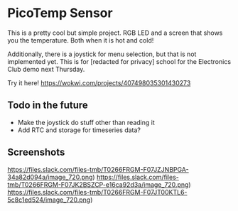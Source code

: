 # PicoTemp Sensor

This is a pretty cool but simple project. RGB LED and a screen that shows you the temperature. Both when it is hot and cold!

Additionally, there is a joystick for menu selection, but that is not implemented yet. This is for [redacted for privacy] school for the Electronics Club demo next Thursday.

Try it here! https://wokwi.com/projects/407498035301430273 

## Todo in the future

- Make the joystick do stuff other than reading it
- Add RTC and storage for timeseries data?

## Screenshots


https://files.slack.com/files-tmb/T0266FRGM-F07JZJNBPGA-34a82d094a/image_720.png)
https://files.slack.com/files-tmb/T0266FRGM-F07JK2BSZCP-e16ca92d3a/image_720.png)
https://files.slack.com/files-tmb/T0266FRGM-F07JT00KTL6-5c8c1ed524/image_720.png)
